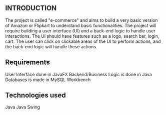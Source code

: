 ## INTRODUCTION

The project is called "e-commerce" and aims to build a very basic version of Amazon or Flipkart to understand basic functionalities.
The project will require building a user interface (UI) and a back-end logic to handle user interactions.
The UI should have features such as a logo, search bar, login, cart.
The user can click on clickable areas of the UI to perform actions, and the back-end logic will handle these actions.

## Requirements

User Interface done in JavaFX
Backend/Business Logic is done in Java
Databases is made in MySQL Workbench

## Technologies used

Java 
Java Swing
